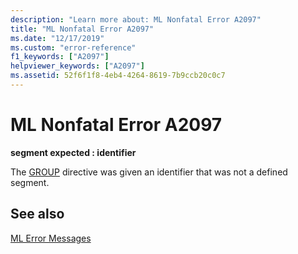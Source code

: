```yaml
---
description: "Learn more about: ML Nonfatal Error A2097"
title: "ML Nonfatal Error A2097"
ms.date: "12/17/2019"
ms.custom: "error-reference"
f1_keywords: ["A2097"]
helpviewer_keywords: ["A2097"]
ms.assetid: 52f6f1f8-4eb4-4264-8619-7b9ccb20c0c7
---
```

# ML Nonfatal Error A2097

**segment expected : identifier**

The [GROUP](group.md) directive was given an identifier that was not a defined segment.

## See also

[ML Error Messages](ml-error-messages.md)
